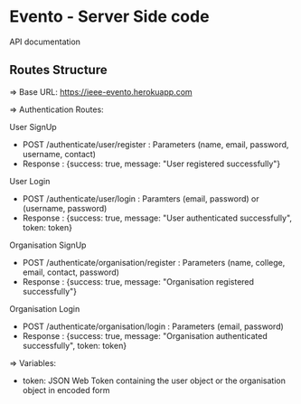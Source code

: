 # Evento - Server Side code

API documentation

## Routes Structure

=> Base URL:
   https://ieee-evento.herokuapp.com
   
=> Authentication Routes:

User SignUp
- POST /authenticate/user/register : Parameters (name, email, password, username, contact)
- Response : {success: true, message: "User registered successfully"}

User Login
- POST /authenticate/user/login : Paramters (email, password) or (username, password)
- Response : {success: true, message: "User authenticated successfully", token: token}

Organisation SignUp
- POST /authenticate/organisation/register : Parameters (name, college, email, contact, password)
- Response : {success: true, message: "Organisation registered successfully"}

Organisation Login
- POST /authenticate/organisation/login : Parameters (email, password)
- Response : {success: true, message: "Organisation authenticated successfully", token: token}

=> Variables:

- token: JSON Web Token containing the user object or the organisation object in encoded form
